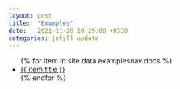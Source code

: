 ```yaml
---
layout: post
title:  "Examples"
date:   2021-11-20 10:29:00 +0530
categories: jekyll update
---
```

<ul>
   {% for item in site.data.examplesnav.docs %}
      <li><a href="{{ item.url }}">{{ item.title }}</a></li>
   {% endfor %}
</ul>
